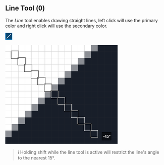 ## Line Tool (<kbd>O</kbd>)

The _Line_ tool enables drawing straight lines, left click will use the primary color and right click will use the secondary color.

![](./images/5-line-tool.png)

![](./images/5-line-tool-usage.png)

> ℹ️ Holding shift while the line tool is active will restrict the line's angle to the nearest 15°.
